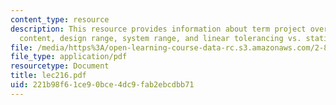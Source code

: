 ```yaml
---
content_type: resource
description: This resource provides information about term project overview, information
  content, design range, system range, and linear tolerancing vs. statistical tolerancing.
file: /media/https%3A/open-learning-course-data-rc.s3.amazonaws.com/2-882-system-design-and-analysis-based-on-ad-and-complexity-theories-spring-2005/221b98f61ce90bce4dc9fab2ebcdbb71_lec216.pdf
file_type: application/pdf
resourcetype: Document
title: lec216.pdf
uid: 221b98f6-1ce9-0bce-4dc9-fab2ebcdbb71
---
```

